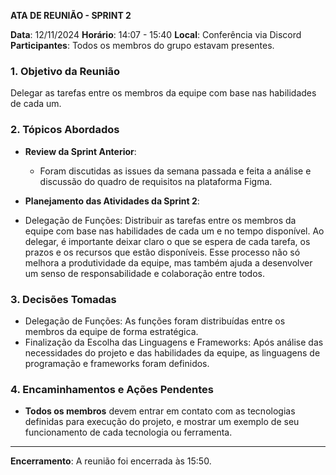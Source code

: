 **ATA DE REUNIÃO - SPRINT 2**

**Data**: 12/11/2024 
**Horário**: 14:07 - 15:40
**Local**: Conferência via Discord 
**Participantes**: Todos os membros do grupo estavam presentes.

### 1. **Objetivo da Reunião**
Delegar as tarefas entre os membros da equipe com base nas habilidades de cada um.

### 2. **Tópicos Abordados**

- **Review da Sprint Anterior**: 
    - Foram discutidas as issues da semana passada e feita a análise e discussão do quadro de requisitos na plataforma Figma.
    
- **Planejamento das Atividades da Sprint 2**:
- Delegação de Funções: Distribuir as tarefas entre os membros da equipe com base nas habilidades de cada um e no tempo disponível. Ao delegar, é importante deixar claro o que se espera de cada tarefa, os prazos e os recursos que estão disponíveis. Esse processo não só melhora a produtividade da equipe, mas também ajuda a desenvolver um senso de responsabilidade e colaboração entre todos.
  

### 3. **Decisões Tomadas**
- Delegação de Funções: As funções foram distribuídas entre os membros da equipe de forma estratégica.
- Finalização da Escolha das Linguagens e Frameworks: Após análise das necessidades do projeto e das habilidades da equipe, as linguagens de programação e frameworks foram definidos.

### 4. **Encaminhamentos e Ações Pendentes**
- **Todos os membros** devem entrar em contato com as tecnologias definidas para execução do projeto, e mostrar um exemplo de seu funcionamento de cada tecnologia ou ferramenta.

---

**Encerramento**: A reunião foi encerrada às 15:50.
